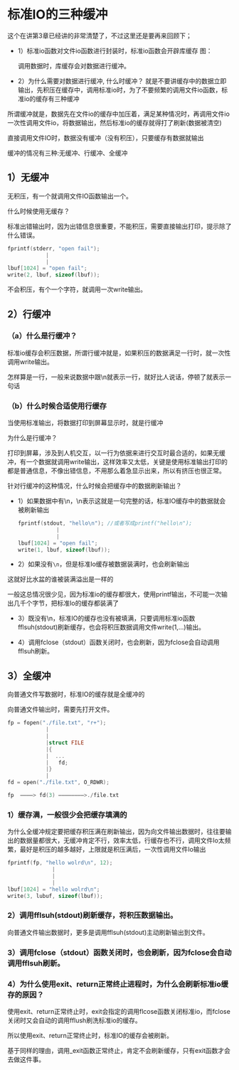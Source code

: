 # 标准IO的三种缓冲

这个在讲第3章已经讲的非常清楚了，不过这里还是要再来回顾下；

+ 1）标准io函数对文件io函数进行封装时，标准io函数会开辟库缓存 图：

  调用数据时，库缓存会对数据进行缓冲。

+ 2）为什么需要对数据进行缓冲, 什么时缓冲？
就是不要讲缓存中的数据立即输出，先积压在缓存中，调用标准io时，为了不要频繁的调用文件io函数，标准io的缓存有三种缓冲

所谓缓冲就是，数据先在文件io的缓存中加压着，满足某种情况时，再调用文件io一次性调用文件io，将数据输出，然后标准io的缓存就得打了刷新(数据被清空)

直接调用文件IO时，数据没有缓冲（没有积压），只要缓存有数据就输出

缓冲的情况有三种:无缓冲、行缓冲、全缓冲

## 1）无缓冲

无积压，有一个就调用文件IO函数输出一个。

什么时候使用无缓存？

标准出错输出时，因为出错信息很重要，不能积压，需要直接输出打印，提示除了什么错误。

```c
fprintf(stderr, "open fail");
            |
            |
lbuf[1024] = "open fail";
write(2, lbuf, sizeof(lbuf));
```

不会积压，有个一个字符，就调用一次write输出。

## 2）行缓冲

### （a）什么是行缓冲？

标准io缓存会积压数据，所谓行缓冲就是，如果积压的数据满足一行时，就一次性调用write输出。

怎样算是一行，一般来说数据中跟\n就表示一行，就好比人说话，停顿了就表示一句话

### （b）什么时候合适使用行缓存

当使用标准输出，将数据打印到屏幕显示时，就是行缓冲

为什么是行缓冲？

打印到屏幕，涉及到人机交互，以一行为依据来进行交互时最合适的，如果无缓冲，有一个数据就调用write输出，这样效率又太低，关键是使用标准输出打印的都是普通信息，不像出错信息，不用那么着急显示出来，所以有挤压也很正常。

针对行缓冲的这种情况，什么时候会把缓存中的数据刷新输出？

+ 1）如果数据中有\n，\n表示这就是一句完整的话，标准IO缓存中的数据就会被刷新输出

  ```c
  fprintf(stdout, "hello\n"); //或者写成printf("hello\n");
              |
              |
  lbuf[1024] = "open fail";
  write(1, lbuf, sizeof(lbuf));
  ```

+ 2）如果没有`\n`，但是标准Io缓存被数据装满时，也会刷新输出

这就好比水盆的谁被装满溢出是一样的

一般这总情况很少见，因为标准io的缓存都很大，使用printf输出，不可能一次输出几千个字节，把标准Io的缓存都装满了

+ 3）既没有\n，标准IO的缓存也没有被填满，只要调用标准io函数fflsuh(stdout)刷新缓存，也会将积压数据调用文件write(1,...)输出。

+ 4）调用fclose（stdout）函数关闭时，也会刷新，因为fclose会自动调用fflsuh刷新。

## 3）全缓冲

向普通文件写数据时，标准IO的缓存就是全缓冲的

向普通文件输出时，需要先打开文件。

```c
fp = fopen("./file.txt", "r+");
            |
            |
            |struct FILE
            |{
            |  ...
            |   fd;
            |}
            |
fd = open("./file.txt", O_RDWR);

fp  ————> fd(3) ————————>./file.txt
```

### 1）缓存满，一般很少会把缓存填满的

为什么全缓冲规定要把缓存积压满在刷新输出，因为向文件输出数据时，往往要输出的数据量都很大，无缓冲肯定不行，效率太低，行缓存也不行，调用文件Io太频繁，最好是积压的越多越好，上限就是积压满后，一次性调用文件Io输出

```c
fprintf(fp, "hello wolrd\n", 12);
              |
              |
              |
lbuf[1024] = "hello wolrd\n";
write(3, lubuf, sizeof(lbuf));
```

### 2）调用fflsuh(stdout)刷新缓存，将积压数据输出。

向普通文件输出数据时，更多是调用fflsuh(stdout)主动刷新输出到文件。

### 3）调用fclose（stdout）函数关闭时，也会刷新，因为fclose会自动调用fflsuh刷新。

### 4）为什么使用exit、return正常终止进程时，为什么会刷新标准io缓存的原因？

使用exit、return正常终止时，exit会指定的调用flcose函数关闭标准io，而fclose关闭时又会自动的调用fflush刷洗标准io的缓存。

所以使用exit、return正常终止时，标准IO的缓存会被刷新。

基于同样的理由，调用_exit函数正常终止，肯定不会刷新缓存，只有exit函数才会去做这件事。